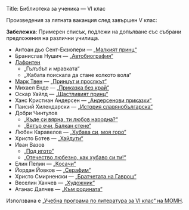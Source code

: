 Title: Библиотека за ученика — VI клас

Произведения за лятната ваканция след завършен V клас:

**Забележка**: Примерен списък, подлежи на допълване със събрани предложения на различни училища.

* Антоан дьо Сент-Екзюпери — [„Малкият принц“](/text/2102)
* Бранислав Нушич — [„Автобиография“](/book/1713)
* [Лафонтен](/person/jean_de_la_fontaine)
    * „Гълъбът и мравката“
    * „Жабата поискала да стане колкото вола“
* [Марк Твен](/person/mark_twain) — [„Принцът и просякът“](/book/4417)
* Михаел Енде — [„Приказка без край“](/book/2206)
* Оскар Уайлд — [„Щастливият принц“](/text/2008)
* Ханс Кристиан Андерсен — [„Андерсенови приказки“](/book/25)
* Паисий Хилендарски — [„История славянобългарска“](/text/3746)
* Добри Чинтулов
    * [„Къде си вярна, ти любов народна?“](/text/5792)
    * [„Вятър ечи, Балкан стене“](/text/5786)
* Любен Каравелов — [„Хубава си, моя горо“](/text/4148)
* Христо Ботев — [„Хайдути“](/text/3232)
* Иван Вазов
    * [„Под игото“](/text/3753)
    * [„Отечество любезно, как хубаво си ти!“](/text/5163)
* Елин Пелин — [„Косачи“](/text/5290)
* Йордан Йовков — [„Серафим“](/text/7845)
* Христо Смирненски — [„Братчетата на Гаврош“](/text/5357)
* Веселин Ханчев — [„Художник“](/text/14363)
* Атанас Далчев — [„Към родината“](/text/12154)

Използвана е [„Учебна програма по литература за VІ клас“ на МОМН](http://mon.bg/opencms/export/sites/mon/top_menu/general/educational_programs/6klas/l_6kl.pdf).
